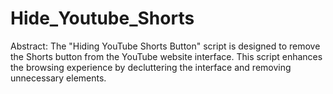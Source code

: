 # Hide_Youtube_Shorts
Abstract:
The "Hiding YouTube Shorts Button" script is designed to remove the Shorts button from the YouTube website interface. This script enhances the browsing experience by decluttering the interface and removing unnecessary elements.
